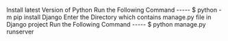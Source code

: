 Install latest Version of Python
Run the Following Command ----- $ python -m pip install Django
Enter the Directory which contains manage.py file in Django project
Run the Following Command ----- $ python manage.py runserver    
